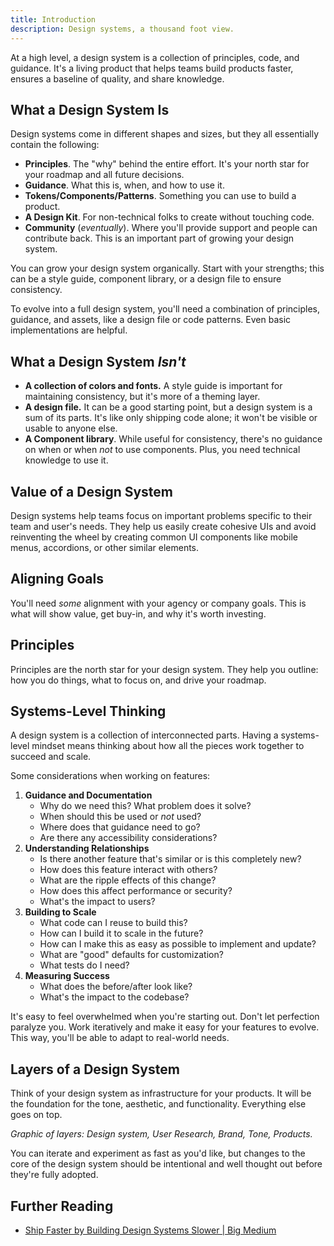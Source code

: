 ```yaml
---
title: Introduction
description: Design systems, a thousand foot view.
---
```


At a high level, a design system is a collection of principles, code, and guidance. It's a living product that helps teams build products faster, ensures a baseline of quality, and share knowledge.

## What a Design System Is

Design systems come in different shapes and sizes, but they all essentially contain the following:

- **Principles**. The "why" behind the entire effort. It's your north star for your roadmap and all future decisions.
- **Guidance**. What this is, when, and how to use it.
- **Tokens/Components/Patterns**. Something you can use to build a product.
- **A Design Kit**. For non-technical folks to create without touching code.
- **Community** (_eventually_). Where you'll provide support and people can contribute back. This is an important part of growing your design system.

You can grow your design system organically. Start with your strengths; this can be a style guide, component library, or a design file to ensure consistency.

To evolve into a full design system, you'll need a combination of principles, guidance, and assets, like a design file or code patterns. Even basic implementations are helpful.

## What a Design System _Isn't_

- **A collection of colors and fonts.** A style guide is important for maintaining consistency, but it's more of a theming layer.
- **A design file.** It can be a good starting point, but a design system is a sum of its parts. It's like only shipping code alone; it won't be visible or usable to anyone else.
- **A Component library**. While useful for consistency, there's no guidance on when or when _not_ to use components. Plus, you need technical knowledge to use it.

## Value of a Design System

Design systems help teams focus on important problems specific to their team and user's needs. They help us easily create cohesive UIs and avoid reinventing the wheel by creating common UI components like mobile menus, accordions, or other similar elements.

## Aligning Goals

You'll need _some_ alignment with your agency or company goals. This is what will show value, get buy-in, and why it's worth investing.

## Principles

Principles are the north star for your design system. They help you outline: how you do things, what to focus on, and drive your roadmap.

## Systems-Level Thinking

A design system is a collection of interconnected parts. Having a systems-level mindset means thinking about how all the pieces work together to succeed and scale.

Some considerations when working on features:

1. **Guidance and Documentation**
   - Why do we need this? What problem does it solve?
   - When should this be used or _not_ used?
   - Where does that guidance need to go?
   - Are there any accessibility considerations?
1. **Understanding Relationships**
   - Is there another feature that's similar or is this completely new?
   - How does this feature interact with others?
   - What are the ripple effects of this change?
   - How does this affect performance or security?
   - What's the impact to users?
1. **Building to Scale**
   - What code can I reuse to build this?
   - How can I build it to scale in the future?
   - How can I make this as easy as possible to implement and update?
   - What are "good" defaults for customization?
   - What tests do I need?
1. **Measuring Success**
   - What does the before/after look like?
   - What's the impact to the codebase?

It's easy to feel overwhelmed when you're starting out. Don't let perfection paralyze you. Work iteratively and make it easy for your features to evolve. This way, you'll be able to adapt to real-world needs.

## Layers of a Design System

Think of your design system as infrastructure for your products. It will be the foundation for the tone, aesthetic, and functionality. Everything else goes on top.

_Graphic of layers: Design system, User Research, Brand, Tone, Products._

You can iterate and experiment as fast as you'd like, but changes to the core of the design system should be intentional and well thought out before they're fully adopted.

## Further Reading

- [Ship Faster by Building Design Systems Slower | Big Medium](https://bigmedium.com/ideas/design-system-pace-layers-slow-fast.html)
